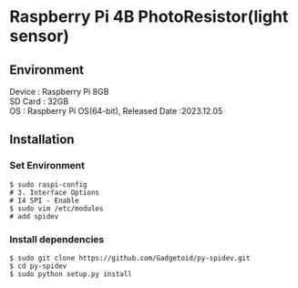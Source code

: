 # Raspberry Pi 4B PhotoResistor(light sensor)
## Environment
Device : Raspberry Pi 8GB</br>
SD Card : 32GB</br>
OS : Raspberry Pi OS(64-bit), Released Date :2023.12.05</br>
## Installation
### Set Environment
    $ sudo raspi-config
    # 3. Interface Options
    # I4 SPI - Enable
    $ sudo vim /etc/modules
    # add spidev
### Install dependencies
    $ sudo git clone https://github.com/Gadgetoid/py-spidev.git
    $ cd py-spidev
    $ sudo python setup.py install
